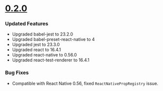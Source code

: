 # [0.2.0](https://github.com/GeekyAnts/react-native-easy-grid/releases/tag/v0.2.0)

### Updated Features

- Upgraded babel-jest to 23.2.0
- Upgraded babel-preset-react-native to 4
- Upgraded jest to 23.3.0
- Upgraded react to 16.4.1
- Upgraded react-native to 0.56.0
- Upgraded react-test-renderer to 16.4.1


### Bug Fixes

- Compatible with React Native 0.56, fixed `ReactNativePropRegistry` issue.
